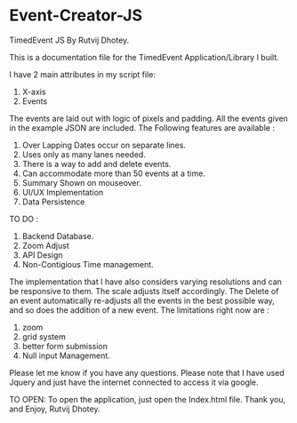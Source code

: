 # Event-Creator-JS

TimedEvent JS By Rutvij Dhotey.

This is a documentation file for the TimedEvent Application/Library I built.

I have 2 main attributes in my script file:
  1. X-axis
  2. Events
  
The events are laid out with logic of pixels and padding.
All the events given in the example JSON are included.
The Following features are available :
  1. Over Lapping Dates occur on separate lines.
  2. Uses only as many lanes needed.
  3. There is a way to add and delete events.
  4. Can accommodate more than 50 events at a time.
  5. Summary Shown on mouseover. 
  6. UI/UX Implementation
  7. Data Persistence
  
TO DO :
  1. Backend Database.
  2. Zoom Adjust
  3. API Design
  4. Non-Contigious Time management.

The implementation that I have also considers varying resolutions and can be responsive to them. The scale adjusts itself accordingly.
The Delete of an event automatically re-adjusts all the events in the best possible way, and so does the addition of a new event.
The limitations right now are :

  1. zoom
  2. grid system
  3. better form submission
  4. Null input Management.

Please let me know if you have any questions.
Please note that I have used Jquery and just have the internet connected to access it via google.

TO OPEN:
To open the application, just open the Index.html file.
Thank you, and Enjoy, Rutvij Dhotey.
